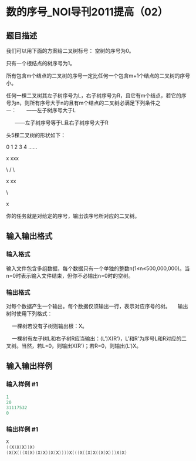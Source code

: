 # 数的序号_NOI导刊2011提高（02）

## 题目描述

我们可以用下面的方案给二叉树标号： 空树的序号为0。 

只有一个根结点的树序号为1。 

所有包含m个结点的二叉树的序号一定比任何一个包含m+1个结点的二叉树的序号小。 

任何一棵二叉树其左子树序号为L，右子树序号为R，且它有m个结点，若它的序号为n，则所有序号大于n的且有m个结点的二叉树必满足下列条件之一：       ——左子树序号大于L 

      ——左子树序号等于L且右子树序号大于R 

头5棵二叉树的形状如下：

0 1 2 3 4 ......

x xxx

\ / \

x xx

\

x

你的任务就是对给定的序号，输出该序号所对应的二叉树。

## 输入输出格式

### 输入格式

输入文件包含多组数据，每个数据只有一个单独的整数n(1≤n≤500,000,000)。当n=0时表示输入文件结束，但你不必输出n=0时的空树。

### 输出格式

对每个数据产生一个输出。每个数据仅须输出一行，表示对应序号的树。     输出树时使用下列格式： 

    一棵树若没有子树则输出根：X。 

    一棵树有左子树L和右子树R应当输出：(L')X(R')，L'和R'为序号L和R对应的二叉树。当然，若L=0，则输出X(R')；若R=0，则输出(L')X。

## 输入输出样例

### 输入样例 #1

```cpp
1   
20 
31117532   
0 
```


### 输出样例 #1

```cpp
X 
((X)X(X))X) 
(X(X(((X(X))X(X))X(X))))X(((X((X)X((X)X)))X)X)
```


